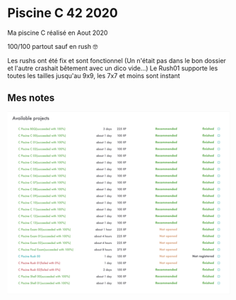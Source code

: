 # Piscine C 42 2020

Ma piscine C réalisé en Aout 2020

100/100 partout sauf en rush 🤓

Les rushs ont été fix et sont fonctionnel
(Un n'était pas dans le bon dossier et l'autre crashait bêtement avec un dico vide...)
Le Rush01 supporte les toutes les tailles jusqu'au 9x9, les 7x7 et moins sont instant

## Mes notes
![Image](https://github.com/ttranche/Piscine-C-42-2020/blob/master/notes.png?raw=true)
